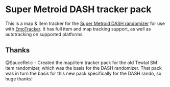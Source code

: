 # Super Metroid DASH tracker pack
This is a map & item tracker for the [Super Metroid DASH randomizer](https://dashrando.github.io) for use with [EmoTracker](https://emotracker.net).  It has full item and map tracking support, as well as autotracking on supported platforms.

## Thanks
@SauceRelic - Created the map/item tracker pack for the old Tewtal SM item randomizer, which was the basis for the DASH randomizer.  That pack was in turn the basis for this new pack specifically for the DASH rando, so huge thanks!
